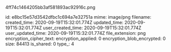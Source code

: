 4ff74c1464205bb3af581893ac92916c.png

id: e8bc15e57d3542dfbc1c694a7e32751a
mime: image/png
filename: 
created_time: 2020-09-19T15:32:01.774Z
updated_time: 2020-09-19T15:32:01.774Z
user_created_time: 2020-09-19T15:32:01.774Z
user_updated_time: 2020-09-19T15:32:01.774Z
file_extension: png
encryption_cipher_text: 
encryption_applied: 0
encryption_blob_encrypted: 0
size: 84413
is_shared: 0
type_: 4